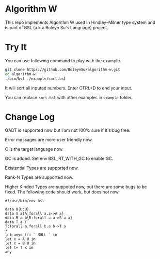 # Algorithm W

This repo implements Algorithm W used in Hindley–Milner type system and is part of BSL (a.k.a Boleyn Su's Language) project.


# Try It

You can use following command to play with the example.

```bash
git clone https://github.com/BoleynSu/algorithm-w.git
cd algorithm-w
./bin/bsl ./example/sort.bsl
```

It will sort all inputed numbers. Enter CTRL+D to end your input.

You can replace `sort.bsl` with other examples in `example` folder.


# Change Log

GADT is supported now but I am not 100% sure if it's bug free.

Error messages are more user friendly now.

C is the target language now.

GC is added. Set env BSL_RT_WITH_GC to enable GC.

Existential Types are supported now.

Rank-N Types are supported now.

Higher Kinded Types are suppoted now, but there are some bugs to be fixed. The following code should work, but does not now.

```
#!/usr/bin/env bsl

data U{U:U}
data A a{A:forall a.a->A a}
data B a b{B:forall a.a->B a a}
data T a {
T:forall a.forall b.a b->T a
}
let any= ffi ` NULL ` in
let x = A U in
let x = B U in
let t= T x in 
any
```
